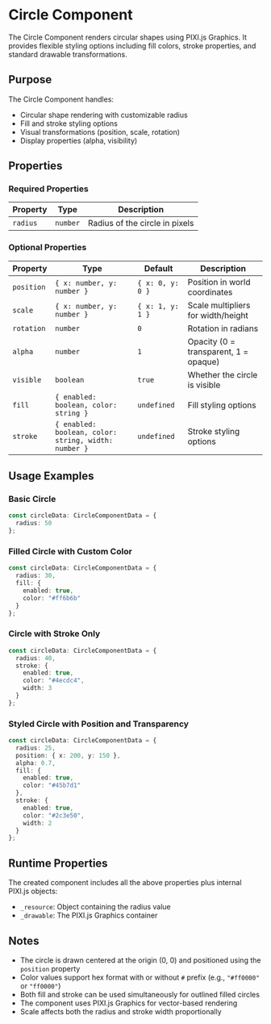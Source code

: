 # Circle Component

The Circle Component renders circular shapes using PIXI.js Graphics. It provides flexible styling options including fill colors, stroke properties, and standard drawable transformations.

## Purpose

The Circle Component handles:
- Circular shape rendering with customizable radius
- Fill and stroke styling options
- Visual transformations (position, scale, rotation)
- Display properties (alpha, visibility)

## Properties

### Required Properties

| Property | Type | Description |
|----------|------|-------------|
| `radius` | `number` | Radius of the circle in pixels |

### Optional Properties

| Property | Type | Default | Description |
|----------|------|---------|-------------|
| `position` | `{ x: number, y: number }` | `{ x: 0, y: 0 }` | Position in world coordinates |
| `scale` | `{ x: number, y: number }` | `{ x: 1, y: 1 }` | Scale multipliers for width/height |
| `rotation` | `number` | `0` | Rotation in radians |
| `alpha` | `number` | `1` | Opacity (0 = transparent, 1 = opaque) |
| `visible` | `boolean` | `true` | Whether the circle is visible |
| `fill` | `{ enabled: boolean, color: string }` | `undefined` | Fill styling options |
| `stroke` | `{ enabled: boolean, color: string, width: number }` | `undefined` | Stroke styling options |

## Usage Examples

### Basic Circle
```typescript
const circleData: CircleComponentData = {
  radius: 50
};
```

### Filled Circle with Custom Color
```typescript
const circleData: CircleComponentData = {
  radius: 30,
  fill: {
    enabled: true,
    color: "#ff6b6b"
  }
};
```

### Circle with Stroke Only
```typescript
const circleData: CircleComponentData = {
  radius: 40,
  stroke: {
    enabled: true,
    color: "#4ecdc4",
    width: 3
  }
};
```

### Styled Circle with Position and Transparency
```typescript
const circleData: CircleComponentData = {
  radius: 25,
  position: { x: 200, y: 150 },
  alpha: 0.7,
  fill: {
    enabled: true,
    color: "#45b7d1"
  },
  stroke: {
    enabled: true,
    color: "#2c3e50",
    width: 2
  }
};
```

## Runtime Properties

The created component includes all the above properties plus internal PIXI.js objects:
- `_resource`: Object containing the radius value
- `_drawable`: The PIXI.js Graphics container

## Notes

- The circle is drawn centered at the origin (0, 0) and positioned using the `position` property
- Color values support hex format with or without `#` prefix (e.g., `"#ff0000"` or `"ff0000"`)
- Both fill and stroke can be used simultaneously for outlined filled circles
- The component uses PIXI.js Graphics for vector-based rendering
- Scale affects both the radius and stroke width proportionally